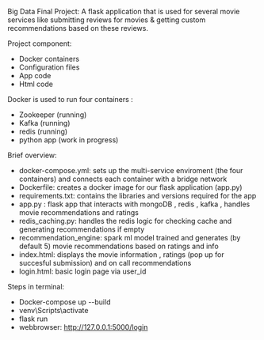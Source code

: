 Big Data Final Project:
A flask application that is used for several movie services like submitting reviews for movies & getting custom recommendations based on these reviews.

Project component: 
- Docker containers
- Configuration files
- App code
- Html code

Docker is used to run four containers :
- Zookeeper (running)
- Kafka (running)
- redis (running)
- python app (work in progress)

Brief overview:
- docker-compose.yml: sets up the multi-service enviroment (the four containers) and connects each container with a bridge network
- Dockerfile: creates a docker image for our flask application (app.py)
- requirements.txt: contains the libraries and versions required for the app
- app.py : flask app that interacts with mongoDB , redis , kafka , handles movie recommendations and ratings
- redis_caching.py: handles the redis logic for checking cache and generating recommendations if empty
- recommendation_engine: spark ml model trained and generates (by default 5) movie recommendations based on ratings and info
- index.html: displays the movie information , ratings (pop up for succesful submission) and on call recommendations
- login.html: basic login page via user_id

Steps in terminal:
- Docker-compose up --build
- venv\Scripts\activate
- flask run
- webbrowser: http://127.0.0.1:5000/login
